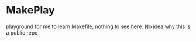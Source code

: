 # MakePlay
playground for me to learn Makefile, nothing to see here. No idea why this is a public repo
